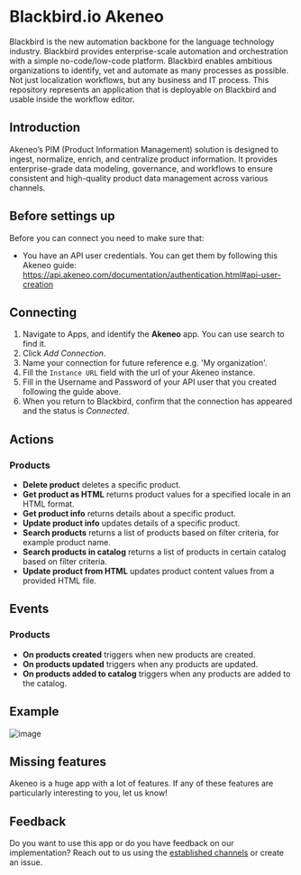 # Blackbird.io Akeneo

Blackbird is the new automation backbone for the language technology industry. Blackbird provides enterprise-scale automation and orchestration with a simple no-code/low-code platform. Blackbird enables ambitious organizations to identify, vet and automate as many processes as possible. Not just localization workflows, but any business and IT process. This repository represents an application that is deployable on Blackbird and usable inside the workflow editor.

## Introduction

<!-- begin docs -->

Akeneo’s PIM (Product Information Management) solution is designed to ingest, normalize, enrich, and centralize product information. It provides enterprise-grade data modeling, governance, and workflows to ensure consistent and high-quality product data management across various channels.

## Before settings up

Before you can connect you need to make sure that:

- You have an API user credentials. You can get them by following this Akeneo guide: https://api.akeneo.com/documentation/authentication.html#api-user-creation

## Connecting

1.  Navigate to Apps, and identify the **Akeneo** app. You can use search to find it.
2.  Click _Add Connection_.
3.  Name your connection for future reference e.g. 'My organization'.
4.  Fill the `Instance URL` field with the url of your Akeneo instance.
5.  Fill in the Username and Password of your API user that you created following the guide above.
6.  When you return to Blackbird, confirm that the connection has appeared and the status is _Connected_.

## Actions

### Products

-   **Delete product** deletes a specific product.
-   **Get product as HTML** returns product values for a specified locale in an HTML format.
-   **Get product info** returns details about a specific product.
-   **Update product info** updates details of a specific product.
-   **Search products** returns a list of products based on filter criteria, for example product name.
-   **Search products in catalog** returns a list of products in certain catalog based on filter criteria.
-   **Update product from HTML** updates product content values from a provided HTML file.

## Events

### Products

-   **On products created** triggers when new products are created.
-   **On products updated** triggers when any products are updated.
-   **On products added to catalog** triggers when any products are added to the catalog.

## Example

![image](https://github.com/user-attachments/assets/9eb04458-1d84-4b6f-9450-97b59b60c729)

## Missing features

Akeneo is a huge app with a lot of features. If any of these features are particularly interesting to you, let us know!

## Feedback

Do you want to use this app or do you have feedback on our implementation? Reach out to us using the [established channels](https://www.blackbird.io/) or create an issue.

<!-- end docs -->
